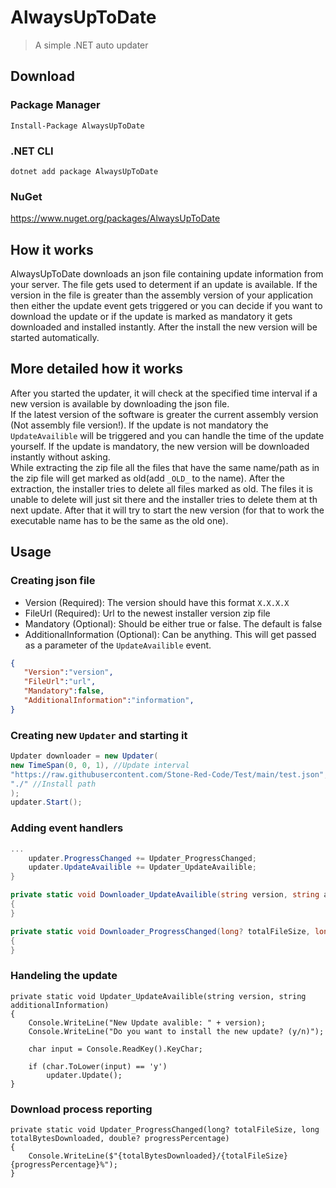 # AlwaysUpToDate
> A simple .NET auto updater

## Download

### Package Manager
`Install-Package AlwaysUpToDate`

### .NET CLI
`dotnet add package AlwaysUpToDate`

### NuGet
https://www.nuget.org/packages/AlwaysUpToDate

## How it works
AlwaysUpToDate downloads an json file containing update information from your server.
The file gets used to determent if an update is available. If the version in the file is greater than the assembly version of your application then either the update event gets triggered or you can decide if you want to download the update or if the update is marked as mandatory it gets downloaded and installed instantly.
After the install the new version will be started automatically.

## More detailed how it works
After you started the updater, it will check at the specified time interval if a new version is available by downloading the json file.\
If the latest version of the software is greater the current assembly version (Not assembly file version!). If the update is not mandatory the `UpdateAvailible` will be triggered and you can handle the time of the update yourself. If the update is mandatory, the new version will be downloaded instantly without asking.\
While extracting the zip file all the files that have the same name/path as in the zip file will get marked as old(add `_OLD_` to the name). After the extraction, the installer tries to delete all files marked as old. The files it is unable to delete will just sit there and the installer tries to delete them at th next update. After that it will try to start the new version (for that to work the executable name has to be the same as the old one).

## Usage
### Creating json file
- Version (Required): The version should have this format `X.X.X.X`
- FileUrl (Required): Url to the newest installer version zip file
- Mandatory (Optional): Should be either true or false. The default is false
- AdditionalInformation (Optional): Can be anything. This will get passed as a parameter of the `UpdateAvailible` event.
```json
{
   "Version":"version",
   "FileUrl":"url",
   "Mandatory":false,
   "AdditionalInformation":"information",
}
```

### Creating new `Updater` and starting it
```cs                           
Updater downloader = new Updater(
new TimeSpan(0, 0, 1), //Update interval
"https://raw.githubusercontent.com/Stone-Red-Code/Test/main/test.json", //Json file url
"./" //Install path
);
updater.Start();
```
### Adding event handlers
```cs
...
    updater.ProgressChanged += Updater_ProgressChanged;
    updater.UpdateAvailible += Updater_UpdateAvailible;
}

private static void Downloader_UpdateAvailible(string version, string additionalInformationUrl)
{
}

private static void Downloader_ProgressChanged(long? totalFileSize, long totalBytesDownloaded, double? progressPercentage)
{
}
```
### Handeling the update
```
private static void Updater_UpdateAvailible(string version, string additionalInformation)
{
    Console.WriteLine("New Update avalible: " + version);
    Console.WriteLine("Do you want to install the new update? (y/n)");

    char input = Console.ReadKey().KeyChar;

    if (char.ToLower(input) == 'y')
        updater.Update();
}
```
### Download process reporting
```
private static void Updater_ProgressChanged(long? totalFileSize, long totalBytesDownloaded, double? progressPercentage)
{
    Console.WriteLine($"{totalBytesDownloaded}/{totalFileSize}  {progressPercentage}%");
}
```

